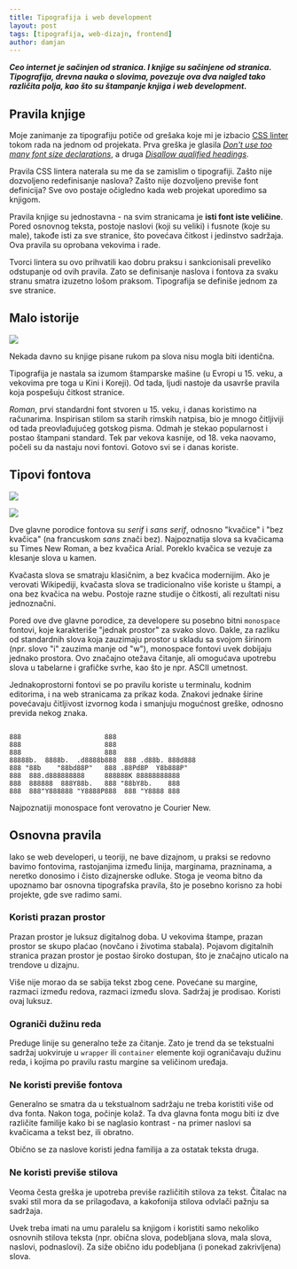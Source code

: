 ```yaml
---
title: Tipografija i web development
layout: post
tags: [tipografija, web-dizajn, frontend]
author: damjan
---
```


***Ceo internet je sačinjen od stranica. I knjige su sačinjene od stranica. Tipografija, drevna nauka o slovima, povezuje ova dva naigled tako različita polja, kao što su štampanje knjiga i web development.***

## Pravila knjige

Moje zanimanje za tipografiju potiče od grešaka koje mi je izbacio [CSS linter](https://github.com/CSSLint/csslint) tokom rada na jednom od projekata. Prva greška je glasila *[Don't use too many font size declarations](https://github.com/CSSLint/csslint/wiki/Don%27t-use-too-many-font-size-declarations)*, a druga *[Disallow qualified headings](https://github.com/CSSLint/csslint/wiki/Disallow-qualified-headings)*.

Pravila CSS lintera naterala su me da se zamislim o tipografiji. Zašto nije dozvoljeno redefinisanje naslova? Zašto nije dozvoljeno previše font definicija? Sve ovo postaje očigledno kada web projekat uporedimo sa knjigom.

Pravila knjige su jednostavna - na svim stranicama je **isti font iste veličine**. Pored osnovnog teksta, postoje naslovi (koji su veliki) i fusnote (koje su male), takođe isti za sve stranice, što povećava čitkost i jedinstvo sadržaja. Ova pravila su oprobana vekovima i rade.

Tvorci lintera su ovo prihvatili kao dobru praksu i sankcionisali preveliko odstupanje od ovih pravila. Zato se definisanje naslova i fontova za svaku stranu smatra izuzetno lošom praksom. Tipografija se definiše jednom za sve stranice.

## Malo istorije

![](https://upload.wikimedia.org/wikipedia/commons/thumb/7/77/Forum_inscription_and_lizard.jpg/640px-Forum_inscription_and_lizard.jpg)

Nekada davno su knjige pisane rukom pa slova nisu mogla biti identična.

Tipografija je nastala sa izumom štamparske mašine (u Evropi u 15. veku, a vekovima pre toga u Kini i Koreji). Od tada, ljudi nastoje da usavrše pravila koja pospešuju čitkost stranice.

*Roman*, prvi standardni font stvoren u 15. veku, i danas koristimo na računarima. Inspirisan stilom sa starih rimskih natpisa, bio je mnogo čitljiviji od tada preovlađujućeg gotskog pisma. Odmah je stekao popularnost i postao štampani standard. Tek par vekova kasnije, od 18. veka naovamo, počeli su da nastaju novi fontovi. Gotovo svi se i danas koriste.

## Tipovi fontova

![](https://upload.wikimedia.org/wikipedia/commons/thumb/2/26/Serif_and_sans-serif_03.svg/640px-Serif_and_sans-serif_03.svg.png)

![](https://upload.wikimedia.org/wikipedia/commons/thumb/9/99/Serif_and_sans-serif_01.svg/640px-Serif_and_sans-serif_01.svg.png)

Dve glavne porodice fontova su *serif* i *sans serif*, odnosno "kvačice" i "bez kvačica" (na francuskom *sans* znači bez). Najpoznatija slova sa kvačicama su Times New Roman, a bez kvačica Arial. Poreklo kvačica se vezuje za klesanje slova u kamen.

Kvačasta slova se smatraju klasičnim, a bez kvačica modernijim. Ako je verovati Wikipediji, kvačasta slova se tradicionalno više koriste u štampi, a ona bez kvačica na webu. Postoje razne studije o čitkosti, ali rezultati nisu jednoznačni.

Pored ove dve glavne porodice, za developere su posebno bitni `monospace` fontovi, koje karakteriše "jednak prostor" za svako slovo. Dakle, za razliku od standardnih slova koja zauzimaju prostor u skladu sa svojom širinom (npr. slovo "i" zauzima manje od "w"), monospace fontovi uvek dobijaju jednako prostora. Ovo značajno otežava čitanje, ali omogućava upotrebu slova u tabelarne i grafičke svrhe, kao što je npr. ASCII umetnost.

Jednakoprostorni fontovi se po pravilu koriste u terminalu, kodnim editorima, i na web stranicama za prikaz koda. Znakovi jednake širine povećavaju čitljivost izvornog koda i smanjuju mogućnost greške, odnosno previda nekog znaka.

```

888                     888                     
888                     888                     
888                     888                     
88888b.  8888b.  .d8888b888  888 .d88b. 888d888
888 "88b    "88bd88P"   888 .88Pd8P  Y8b888P"   
888  888.d888888888     888888K 88888888888     
888  888888  888Y88b.   888 "88bY8b.    888     
888  888"Y888888 "Y8888P888  888 "Y8888 888     

```

Najpoznatiji monospace font verovatno je Courier New.

## Osnovna pravila

Iako se web developeri, u teoriji, ne bave dizajnom, u praksi se redovno bavimo fontovima, rastojanjima između linija, marginama, prazninama, a neretko donosimo i čisto dizajnerske odluke. Stoga je veoma bitno da upoznamo bar osnovna tipografska pravila, što je posebno korisno za hobi projekte, gde sve radimo sami.

### Koristi prazan prostor

Prazan prostor je luksuz digitalnog doba. U vekovima štampe, prazan prostor se skupo plaćao (novčano i životima stabala). Pojavom digitalnih stranica prazan prostor je postao široko dostupan, što je značajno uticalo na trendove u dizajnu.

Više nije morao da se sabija tekst zbog cene. Povećane su margine, razmaci između redova, razmaci između slova. Sadržaj je prodisao. Koristi ovaj luksuz.

### Ograniči dužinu reda

Preduge linije su generalno teže za čitanje. Zato je trend da se tekstualni sadržaj uokviruje u `wrapper` ili `container` elemente koji ograničavaju dužinu reda, i kojima po pravilu rastu margine sa veličinom uređaja.

### Ne koristi previše fontova

Generalno se smatra da u tekstualnom sadržaju ne treba koristiti više od dva fonta. Nakon toga, počinje kolaž. Ta dva glavna fonta mogu biti iz dve različite familije kako bi se naglasio kontrast - na primer naslovi sa kvačicama a tekst bez, ili obratno.

Obično se za naslove koristi jedna familija a za ostatak teksta druga.

### Ne koristi previše stilova

Veoma česta greška je upotreba previše različitih stilova za tekst. Čitalac na svaki stil mora da se prilagođava, a kakofonija stilova odvlači pažnju sa sadržaja.

Uvek treba imati na umu paralelu sa knjigom i koristiti samo nekoliko osnovnih stilova teksta (npr. obična slova, podebljana slova, mala slova, naslovi, podnaslovi). Za siže obično idu podebljana (i ponekad zakrivljena) slova.
